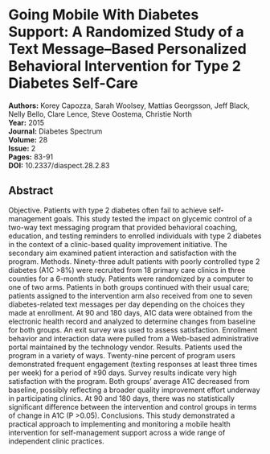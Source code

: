 # Going Mobile With Diabetes Support: A Randomized Study of a Text Message–Based Personalized Behavioral Intervention for Type 2 Diabetes Self-Care

**Authors:** Korey Capozza, Sarah Woolsey, Mattias Georgsson, Jeff Black, Nelly Bello, Clare Lence, Steve Oostema, Christie North  
**Year:** 2015  
**Journal:** Diabetes Spectrum  
**Volume:** 28  
**Issue:** 2  
**Pages:** 83-91  
**DOI:** 10.2337/diaspect.28.2.83  

## Abstract
Objective. Patients with type 2 diabetes often fail to achieve self-management goals. This study tested the impact on glycemic control of a two-way text messaging program that provided behavioral coaching, education, and testing reminders to enrolled individuals with type 2 diabetes in the context of a clinic-based quality improvement initiative. The secondary aim examined patient interaction and satisfaction with the program.               Methods. Ninety-three adult patients with poorly controlled type 2 diabetes (A1C &gt;8%) were recruited from 18 primary care clinics in three counties for a 6-month study. Patients were randomized by a computer to one of two arms. Patients in both groups continued with their usual care; patients assigned to the intervention arm also received from one to seven diabetes-related text messages per day depending on the choices they made at enrollment. At 90 and 180 days, A1C data were obtained from the electronic health record and analyzed to determine changes from baseline for both groups. An exit survey was used to assess satisfaction. Enrollment behavior and interaction data were pulled from a Web-based administrative portal maintained by the technology vendor.               Results. Patients used the program in a variety of ways. Twenty-nine percent of program users demonstrated frequent engagement (texting responses at least three times per week) for a period of ≥90 days. Survey results indicate very high satisfaction with the program. Both groups’ average A1C decreased from baseline, possibly reflecting a broader quality improvement effort underway in participating clinics. At 90 and 180 days, there was no statistically significant difference between the intervention and control groups in terms of change in A1C (P &gt;0.05).               Conclusions. This study demonstrated a practical approach to implementing and monitoring a mobile health intervention for self-management support across a wide range of independent clinic practices.

